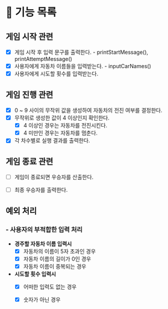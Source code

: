 # 🎯 기능 목록

## 게임 시작 관련
- [X] 게임 시작 후 입력 문구를 출력한다. - printStartMessage(), printAttemptMessage()
- [X] 사용자에게 자동차 이름들을 입력받는다. - inputCarNames()
- [X] 사용자에게 시도할 횟수를 입력받는다.

## 게임 진행 관련
- [X] 0 ~ 9 사이의 무작위 값을 생성하여 자동차의 전진 여부를 결정한다.
- [X] 무작위로 생성한 값이 4 이상인지 확인한다.
   - [X] 4 이상인 경우는 자동차를 전진시킨다.
   - [X] 4 미만인 경우는 자동차를 멈춘다.
- [X] 각 차수별로 실행 결과를 출력한다.

## 게임 종료 관련
- [ ] 게임이 종료되면 우승자를 산출한다.
- [ ] 최종 우승자를 출력한다.


## 예외 처리
### - 사용자의 부적합한 입력 처리
- **경주할 자동차 이름 입력시**
    - [X] 자동차의 이름이 5자 초과인 경우
    - [X] 자동차 이름의 길이가 0인 경우
    - [X] 자동차 이름이 중복되는 경우 
- **시도할 횟수 입력시**
  - [X] 어떠한 입력도 없는 경우
  - [X] 숫자가 아닌 경우

